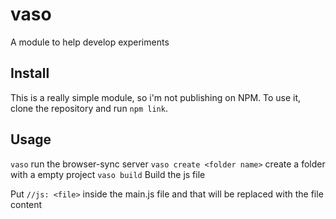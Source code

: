 # vaso

A module to help develop experiments

## Install

This is a really simple module, so i'm not publishing on NPM. To use it, clone the repository and run `npm link`.

## Usage

`vaso` run the browser-sync server
`vaso create <folder name>` create a folder with a empty project
`vaso build` Build the js file

Put  `//js: <file>` inside the main.js file and that will be replaced with the file content


